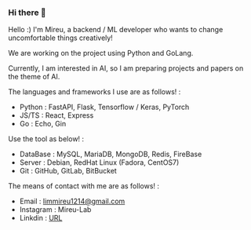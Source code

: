 ### Hi there 👋

Hello :) I'm Mireu, a backend / ML developer who wants to change uncomfortable things creatively!

We are working on the project using Python and GoLang.

Currently, I am interested in AI, so I am preparing projects and papers on the theme of AI.




The languages and frameworks I use are as follows! : 

- Python : FastAPI, Flask, Tensorflow / Keras, PyTorch
- JS/TS : React, Express
- Go : Echo, Gin





Use the tool as below! : 

- DataBase : MySQL, MariaDB, MongoDB, Redis, FireBase
- Server : Debian, RedHat Linux (Fadora, CentOS7)
- Git : GitHub, GitLab, BitBucket




The means of contact with me are as follows! :
- Email : limmireu1214@gmail.com
- Instagram : Mireu-Lab
- Linkdin : [URL](linkedin.com/in/mireu-lim-528064256)
